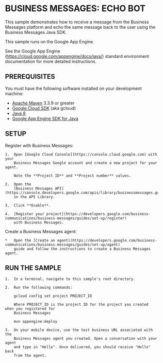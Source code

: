 # BUSINESS MESSAGES: ECHO BOT

This sample demonstrates how to receive a message from the Business Messages
platform and echo the same message back to the user using the Business Messages
Java SDK.

This sample runs on the Google App Engine.

See the Google App Engine (https://cloud.google.com/appengine/docs/java/) standard environment
documentation for more detailed instructions.

## PREREQUISITES

You must have the following software installed on your development machine:

* [Apache Maven](http://maven.apache.org) 3.3.9 or greater
* [Google Cloud SDK](https://cloud.google.com/sdk/) (aka gcloud)
* [Java 8](http://www.oracle.com/technetwork/java/javase/downloads/index.html)
* [Google App Engine SDK for Java](https://cloud.google.com/appengine/docs/standard/java/download)

## SETUP

Register with Business Messages:

    1.  Open [Google Cloud Console](https://console.cloud.google.com) with your
        Business Messages Google account and create a new project for your agent.

        Note the **Project ID** and **Project number** values.

    2.  Open the
        [Business Messages API](https://console.developers.google.com/apis/library/businessmessages.googleapis.com)
        in the API Library.

    3.  Click **Enable**.

    4.  [Register your project](https://developers.google.com/business-communications/business-messages/guides/set-up/register)
        with Business Messages.
        
Create a Business Messages agent:

    *   Open the [Create an agent](https://developers.google.com/business-communications/business-messages/guides/set-up/agent)
        guide and follow the instructions to create a Business Messages agent.

## RUN THE SAMPLE

    1.  In a terminal, navigate to this sample's root directory.

    2.  Run the following commands:

        gcloud config set project PROJECT_ID

        Where PROJECT_ID is the project ID for the project you created when you registered for
        Business Messages

        mvn appengine:deploy

    3.  On your mobile device, use the test business URL associated with the
        Business Messages agent you created. Open a conversation with your agent
        and type in "Hello". Once delivered, you should receive "Hello" back
        from the agent.